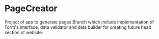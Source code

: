 # PageCreator
Project of app to generate pages
Branch which include implementation of Form's interface, data validator and data builder for creating future head section of website.
